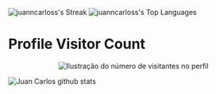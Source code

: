 ![juanncarloss's Streak](https://github-readme-streak-stats.herokuapp.com/?user=juanncarloss&theme=highcontrast&hide_border=false)
![juanncarloss's Top Languages](https://github-readme-stats.vercel.app/api/top-langs/?username=juanncarloss&theme=highcontrast&show_icons=true&hide_border=false&layout=compact)


<h1>Profile Visitor Count</h1>
<p align="center">
  <img
    src="https://profile-counter.glitch.me/juanncarloss/count.svg"
    alt="Ilustração do número de visitantes no perfil"
  />
</p>

![Juan Carlos github stats](https://github-readme-stats.vercel.app/api?username=juanncarloss&show_icons=true&hide_border=false&theme=highcontrast)&nbsp;&nbsp;

